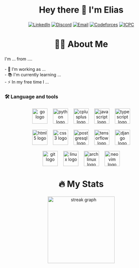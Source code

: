 ###

<h1 align="center">Hey there 👋 I'm Elias</h1>

###

<div align="center">

  [![LinkedIn](https://img.shields.io/badge/linkedin-0077B5?style=for-the-badge&logo=linkedin&logoColor=white&logoSize=20)](https://www.linkedin.com/in/elias-obeid)
  [![Discord](https://img.shields.io/badge/discord-5865F2?style=for-the-badge&logo=discord&logoColor=white&logoSize=20)](https://discord.com/users/1106229063225319567)
  [![Email](https://img.shields.io/badge/gmail-EA4335?style=for-the-badge&logo=gmail&logoColor=white&logoSize=20)](elias.obeid9.02@gmail.com)
  [![Codeforces](https://img.shields.io/badge/codeforces-1F8ACB?style=for-the-badge&logo=codeforces&logoColor=white&logoSize=20)](https://codeforces.com/profile/Eliaster)
  [![ICPC](https://img.shields.io/badge/icpc-F6B533?style=for-the-badge)](https://icpc.global/private/person/607242/ICPCID)

</div>

###

<h1 align="center">👩‍💻 About Me</h1>

###

<p align="left">I'm ... from ....<br><br>- 🔭 I’m working as ...<br>- 📚 I'm currently learning ...<br>- ⚡ In my free time I ...</p>

###

<h3 align="left">🛠 Language and tools</h3>

###

<div align="center">
  <img src="https://cdn.jsdelivr.net/gh/devicons/devicon/icons/go/go-original-wordmark.svg" height="50" alt="go logo"  />
  <img width="10" />
  <img src="https://cdn.jsdelivr.net/gh/devicons/devicon/icons/python/python-original-wordmark.svg" height="50" alt="python logo"  />
  <img width="10" />
  <img src="https://cdn.jsdelivr.net/gh/devicons/devicon/icons/cplusplus/cplusplus-original.svg" height="50" alt="cplusplus logo"  />
  <img width="10" />
  <img src="https://cdn.jsdelivr.net/gh/devicons/devicon/icons/javascript/javascript-original.svg" height="50" alt="javascript logo"  />
  <img width="10" />
  <img src="https://cdn.jsdelivr.net/gh/devicons/devicon/icons/typescript/typescript-original.svg" height="50" alt="typescript logo"  />
  <br>
  <br>
  <img src="https://cdn.jsdelivr.net/gh/devicons/devicon/icons/html5/html5-original-wordmark.svg" height="50" alt="html5 logo"  />
  <img width="10" />
  <img src="https://cdn.jsdelivr.net/gh/devicons/devicon/icons/css3/css3-original-wordmark.svg" height="50" alt="css3 logo"  />
  <img width="10" />
  <img src="https://cdn.jsdelivr.net/gh/devicons/devicon/icons/postgresql/postgresql-original.svg" height="50" alt="postgresql logo"/>
  <img width="10" />
  <img src="https://cdn.jsdelivr.net/gh/devicons/devicon/icons/tensorflow/tensorflow-original.svg" height="50" alt="tensorflow logo"  />
  <img width="10" />
  <img src="https://cdn.jsdelivr.net/gh/devicons/devicon/icons/django/django-plain.svg" height="50" alt="django logo" />
  <br>
  <br>
  <img src="https://cdn.jsdelivr.net/gh/devicons/devicon/icons/git/git-original.svg" height="50" alt="git logo"  />
  <img width="10" />
  <img src="https://cdn.jsdelivr.net/gh/devicons/devicon/icons/linux/linux-original.svg" height="50" alt="linux logo"  />
  <img width="10" />
  <img src="https://cdn.jsdelivr.net/gh/devicons/devicon/icons/archlinux/archlinux-original.svg" height="50" alt="arch linux logo" />
  <img width="10" />
  <img src="https://cdn.jsdelivr.net/gh/devicons/devicon/icons/neovim/neovim-original.svg" height="50" alt="neovim logo"/>
</div>

###

<h1 align="center">🔥 My Stats</h1>

###

<div align="center">
  <img src="https://streak-stats.demolab.com?user=EliasObeid9-02&locale=en&mode=daily&theme=dark&hide_border=false&border_radius=5&order=3" height="220" alt="streak graph"  />
</div>

###
